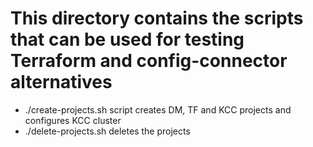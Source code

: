 # This directory contains the scripts that can be used for testing Terraform and config-connector alternatives

* ./create-projects.sh script creates DM, TF and KCC projects and configures KCC cluster
* ./delete-projects.sh deletes the projects